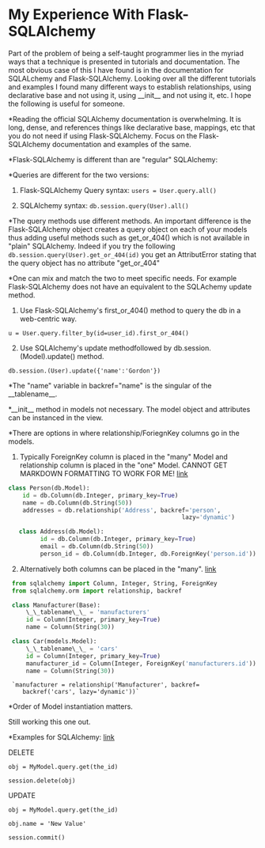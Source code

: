 # My Experience With Flask-SQLAlchemy

Part of the problem of being a self-taught programmer lies in the myriad ways that a technique is presented in tutorials and documentation. The most obvious case of this I have found is in the documentation for SQLALchemy and Flask-SQLAlchemy. Looking over all the different tutorials and examples I found many different ways to establish relationships, using declarative base and not using it, using \_\_init\_\_ and not using it, etc. I hope the following is useful for someone.


*Reading the official SQLAlchemy documentation is overwhelming.
It is long, dense, and references things like declarative base, mappings, etc that you do not need if using Flask-SQLAlchemy.
 Focus on the Flask-SQLAlchemy documentation and examples of the same.

*Flask-SQLAlchemy is different than are "regular" SQLAlchemy:

*Queries are different for the two versions:

  1. Flask-SQLAlchemy Query syntax:
  `users = User.query.all()`

  2. SQLAlchemy syntax:
 `db.session.query(User).all()`

*The query methods use different methods.
An important difference is the Flask-SQLAlchemy object creates a query object on each of your models thus adding useful methods such as get_or_404() which is not available in "plain" SQLAlchemy. Indeed if you try the following
 `db.session.query(User).get_or_404(id)` you get an AttributError stating that the query object has no attribute "get\_or\_404"

*One can mix and match the two to meet specific needs.
For example Flask-SQLAlchemy does not have an equivalent to the SQLAchemy update method.

 1. Use Flask-SQLAlchemy's first_or_404() method to query the db in a web-centric way.

 `u = User.query.filter_by(id=user_id).first_or_404()`

 2. Use SQLAlchemy's update methodfollowed by db.session.(Model).update() method.

 `db.session.(User).update({'name':'Gordon'})`

*The "name" variable in backref="name" is the singular of the \_\_tablename\_\_.

*\_\_init\_\_ method in models not necessary.
 The model object and attributes can be instanced in the view.

*There are options in where relationship/ForiegnKey columns go in the models.

 1. Typically ForeignKey column is placed in the "many" Model and relationship column is placed in the "one" Model.
CANNOT GET MARKDOWN FORMATTING TO WORK FOR ME!
 [link](https://pythonhosted.org/Flask-SQLAlchemy/models.html)


```python
class Person(db.Model):
    id = db.Column(db.Integer, primary_key=True)
    name = db.Column(db.String(50))
    addresses = db.relationship('Address', backref='person',
                                                 lazy='dynamic')
```

```python
   class Address(db.Model):
         id = db.Column(db.Integer, primary_key=True)
         email = db.Column(db.String(50))
         person_id = db.Column(db.Integer, db.ForeignKey('person.id'))
```
 2. Alternatively both columns can be placed in the "many".
 [link](http://lucumr.pocoo.org/2011/7/19/sqlachemy-and-you/)

```python
 from sqlalchemy import Column, Integer, String, ForeignKey
 from sqlalchemy.orm import relationship, backref
```
```python
 class Manufacturer(Base):
     \_\_tablename\_\_ = 'manufacturers'
     id = Column(Integer, primary_key=True)
     name = Column(String(30))
```
```python
 class Car(models.Model):
     \_\_tablename\_\_ = 'cars'
     id = Column(Integer, primary_key=True)
     manufacturer_id = Column(Integer, ForeignKey('manufacturers.id'))
     name = Column(String(30))
```
     `manufacturer = relationship('Manufacturer', backref=
        backref('cars', lazy='dynamic'))`

*Order of Model instantiation matters.

 Still working this one out.


*Examples for SQLAlchemy:
[link](http://lucumr.pocoo.org/2011/7/19/sqlachemy-and-you/)

DELETE


`obj = MyModel.query.get(the_id)`

`session.delete(obj)`


UPDATE


`obj = MyModel.query.get(the_id)`

`obj.name = 'New Value'`

`session.commit()`
